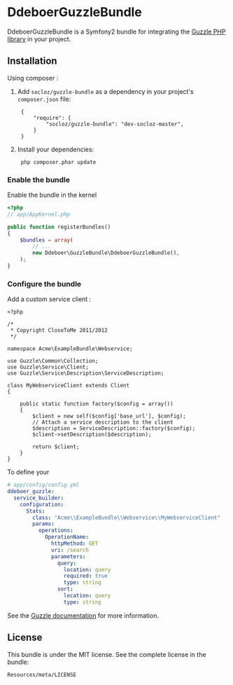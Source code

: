 DdeboerGuzzleBundle
===================

DdeboerGuzzleBundle is a Symfony2 bundle for integrating the [Guzzle PHP library](http://github.com/guzzle/guzzle) in your project.

## Installation

Using composer :

1. Add ``socloz/guzzle-bundle`` as a dependency in your project's ``composer.json`` file:

        {
            "require": {
                "socloz/guzzle-bundle": "dev-socloz-master",
            }
        }

2. Install your dependencies:

        php composer.phar update

### Enable the bundle

Enable the bundle in the kernel

``` php
<?php
// app/AppKernel.php

public function registerBundles()
{
    $bundles = array(
        // ...
        new Ddeboer\GuzzleBundle\DdeboerGuzzleBundle(),
    );
}
```

### Configure the bundle

Add a custom service client :

```
<?php

/*
 * Copyright CloseToMe 2011/2012
 */

namespace Acme\ExampleBundle\Webservice;

use Guzzle\Common\Collection;
use Guzzle\Service\Client;
use Guzzle\Service\Description\ServiceDescription;

class MyWebserviceClient extends Client
{

    public static function factory($config = array())
    {
        $client = new self($config['base_url'], $config);
        // Attach a service description to the client
        $description = ServiceDescription::factory($config);
        $client->setDescription($description);

        return $client;
    }
}
```

To define your 
``` yaml
# app/config/config.yml
ddeboer_guzzle:
  service_builder:
    configuration:
      Stats:
        class: "Acme\\ExampleBundle\\Webservice\\MyWebserviceClient"
        params:
          operations:
            OperationName:
              httpMethod: GET
              uri: /search
              parameters:
                query:
                  location: query
                  required: true
                  type: string
                sort:
                  location: query
                  type: string
```

See the [Guzzle documentation](http://guzzlephp.org/tour/using_services.html#instantiating-web-service-clients-using-a-servicebuilder) for more information.

## License

This bundle is under the MIT license. See the complete license in the bundle:

    Resources/meta/LICENSE
